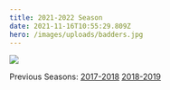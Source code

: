 ```yaml
---
title: 2021-2022 Season
date: 2021-11-16T10:55:29.809Z
hero: /images/uploads/badders.jpg
---
```

![](/images/uploads/tables_211114.jpg)

Previous Seasons: [2017-2018](/tables/season-2017-2018) [2018-2019](/tables/season-2018-2019)